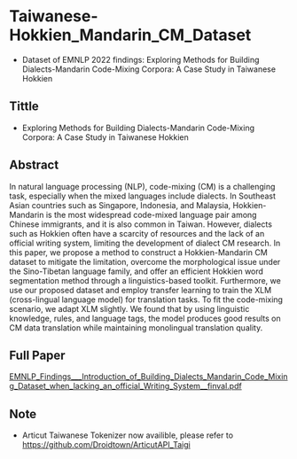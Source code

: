 # Taiwanese-Hokkien_Mandarin_CM_Dataset
- Dataset of EMNLP 2022 findings: Exploring Methods for Building Dialects-Mandarin Code-Mixing Corpora: A Case Study in Taiwanese Hokkien

## Tittle
- Exploring Methods for Building Dialects-Mandarin Code-Mixing Corpora: A Case Study in Taiwanese Hokkien

## Abstract
In natural language processing (NLP), code-mixing (CM) is a challenging task, especially when the mixed languages include dialects. In Southeast Asian countries such as Singapore, Indonesia, and Malaysia, Hokkien-Mandarin is the most widespread code-mixed language pair among Chinese immigrants, and it is also common in Taiwan. However, dialects such as Hokkien often have a scarcity of resources and the lack of an official writing system, limiting the development of dialect CM research. In this paper, we propose a method to construct a Hokkien-Mandarin CM dataset to mitigate the limitation, overcome the morphological issue under the Sino-Tibetan language family, and offer an efficient Hokkien word segmentation method through a linguistics-based toolkit. Furthermore, we use our proposed dataset and employ transfer learning to train the XLM (cross-lingual language model) for translation tasks. To fit the code-mixing scenario, we adapt XLM slightly. We found that by using linguistic knowledge, rules, and language tags, the model produces good results on CM data translation while maintaining monolingual translation quality.

## Full Paper
[EMNLP_Findings___Introduction_of_Building_Dialects_Mandarin_Code_Mixing_Dataset_when_lacking_an_official_Writing_System__finval.pdf](https://github.com/alznn/Taiwanese-Hokkien_Mandarin_CM_Dataset/files/10472054/__EMNLP_CameraReadyVer___Introduction_of_Building_Dialects_Mandarin_Code_Mixing_Dataset_when_lacking_an_official_Writing_System__finval.pdf)

## Note
- Articut Taiwanese Tokenizer now availible, please refer to https://github.com/Droidtown/ArticutAPI_Taigi
